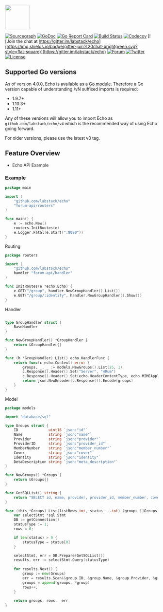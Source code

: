 <a href="https://echo.labstack.com"><img height="80" src="https://cdn.labstack.com/images/echo-logo.svg"></a>

[![Sourcegraph](https://sourcegraph.com/github.com/labstack/echo/-/badge.svg?style=flat-square)](https://sourcegraph.com/github.com/labstack/echo?badge)
[![GoDoc](http://img.shields.io/badge/go-documentation-blue.svg?style=flat-square)](http://godoc.org/github.com/labstack/echo)
[![Go Report Card](https://goreportcard.com/badge/github.com/labstack/echo?style=flat-square)](https://goreportcard.com/report/github.com/labstack/echo)
[![Build Status](http://img.shields.io/travis/labstack/echo.svg?style=flat-square)](https://travis-ci.org/labstack/echo)
[![Codecov](https://img.shields.io/codecov/c/github/labstack/echo.svg?style=flat-square)](https://codecov.io/gh/labstack/echo)
[![Join the chat at https://gitter.im/labstack/echo](https://img.shields.io/badge/gitter-join%20chat-brightgreen.svg?style=flat-square)](https://gitter.im/labstack/echo)
[![Forum](https://img.shields.io/badge/community-forum-00afd1.svg?style=flat-square)](https://forum.labstack.com)
[![Twitter](https://img.shields.io/badge/twitter-@labstack-55acee.svg?style=flat-square)](https://twitter.com/labstack)
[![License](http://img.shields.io/badge/license-mit-blue.svg?style=flat-square)](https://raw.githubusercontent.com/labstack/echo/master/LICENSE)

## Supported Go versions

As of version 4.0.0, Echo is available as a [Go module](https://github.com/golang/go/wiki/Modules).
Therefore a Go version capable of understanding /vN suffixed imports is required:

- 1.9.7+
- 1.10.3+
- 1.11+

Any of these versions will allow you to import Echo as `github.com/labstack/echo/v4` which is the recommended
way of using Echo going forward.

For older versions, please use the latest v3 tag.

## Feature Overview
- Echo API Example

### Example

```go
package main

import (
	"github.com/labstack/echo"
	"forum-api/routers"
)

func main() {
	e := echo.New()
	routers.InitRoutes(e)
	e.Logger.Fatal(e.Start(":8080"))
}
```
Routing
```go
package routers

import (
	"github.com/labstack/echo"
	handler "forum-api/handler"
)

func InitRoutes(e *echo.Echo) {
	e.GET("/group", handler.NewGroupHandler().List())
	e.GET("/group/:identify", handler.NewGroupHandler().Show())
}
```

Handler
```go

type GroupHandler struct {
	BaseHandler
}

func NewGroupHandler() *GroupHandler {
	return &GroupHandler{}
}

func (h *GroupHandler) List() echo.HandlerFunc {
	return func(c echo.Context) error {
		groups, _, _ := models.NewGroups().List(25, 1)
		c.Response().Header().Set("Server", "4Rum")
		c.Response().Header().Set(echo.HeaderContentType, echo.MIMEApplicationJSON)
		return json.NewEncoder(c.Response()).Encode(groups)
	}
}
```
Model
```go
package models

import "database/sql"

type Groups struct {
	ID              uint16 `json:"id"`
	Name            string `json:"name"`
	Provider        string `json:"provider"`
	ProviderID      string `json:"provider_id"`
	MemberNumber    string `json:"member_number"`
	Cover           string `json:"cover"`
	Identity        string `json:"identity"`
	DetaDescription string `json:"meta_description"`
}

func NewGroups() *Groups {
	return &Groups{}
}

func GetSQLList() string {
	return "SELECT id, name, provider, provider_id, member_number, cover, identity, meta_description FROM groups WHERE status = ?"
}

func (this *Groups) List(listRows int, status ...int) (groups []Groups, rows int64, err error) {
	var selectStmt *sql.Stmt
	DB := getConnection()
	statusType := 1;
	rows = 0;	

	if len(status) > 0 {
		statusType = status[0]
	}

	selectStmt, err = DB.Prepare(GetSQLList())	
	results, err := selectStmt.Query(statusType)
	
	for results.Next() {
		group := new(Groups)
		err = results.Scan(&group.ID, &group.Name, &group.Provider, &group.ProviderID, &group.MemberNumber, &group.Cover, &group.Identity, &group.DetaDescription)
		groups = append(groups, *group)
		rows++;
	}
	
	return groups, rows,  err
}
```